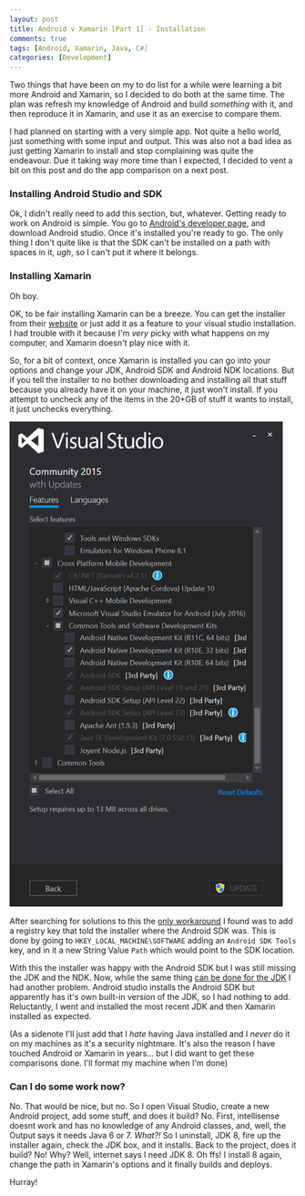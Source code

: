 ```yaml
---
layout: post
title: Android v Xamarin [Part 1] - Installation
comments: true
tags: [Android, Xamarin, Java, C#]
categories: [Development]
---
```


Two things that have been on my to do list for a while were learning a bit more Android and Xamarin<!--more-->, so I decided to do both at the same time. The plan was refresh my knowledge of Android and build _something_ with it, and then reproduce it in Xamarin, and use it as an exercise to compare them.

I had planned on starting with a very simple app. Not quite a hello world, just something with some input and output. This was also not a bad idea as just getting Xamarin to install and stop complaining was quite the endeavour. Due it taking way more time than I expected, I decided to vent a bit on this post and do the app comparison on a next post.


### Installing Android Studio and SDK

Ok, I didn't really need to add this section, but, whatever. Getting ready to work on Android is simple. You go to [Android's developer page](https://developer.android.com/studio/index.html), and download Android studio. Once it's installed you're ready to go. The only thing I don't quite like is that the SDK can't be installed on a path with spaces in it, _ugh_, so I can't put it where it belongs.

### Installing Xamarin

Oh boy.

OK, to be fair installing Xamarin can be a breeze. You can get the installer from their [website](https://www.xamarin.com/download) or just add it as a feature to your visual studio installation. I had trouble with it because I'm _very_ picky with what happens on my computer, and Xamarin doesn't play nice with it.

So, for a bit of context, once Xamarin is installed you can go into your options and change your JDK, Android SDK and Android NDK locations. But if you tell the installer to no bother downloading and installing all that stuff because you already have it on your machine, it just won't install. If you attempt to uncheck any of the items in the 20+GB of stuff it wants to install, it just unchecks everything.

<img class="aligncenter  wp-image-106" src="/assets/vsinstaller.png" alt="VS Installer" width="480" height="851" />

After searching for solutions to this the [only workaround](http://stackoverflow.com/questions/31792693/how-to-make-visual-studio-2015-installer-know-that-i-already-have-android-sdk) I found was to add a registry key that told the installer where the Android SDK was. This is done by going to `HKEY_LOCAL_MACHINE\SOFTWARE` adding an `Android SDK Tools` key, and in it a new String Value `Path` which would point to the SDK location.

With this the installer was happy with the Android SDK but I was still missing the JDK and the NDK. Now, while the same thing [can be done for the JDK](http://stackoverflow.com/a/13086434) I had another problem. Android studio installs the Android SDK but apparently has it's own built-in version of the JDK, so I had nothing to add. Reluctantly, I went and installed the most recent JDK and then Xamarin installed as expected.

(As a sidenote I'll just add that I _hate_ having Java installed and I _never_ do it on my machines as it's a security nightmare. It's also the reason I have touched Android or Xamarin in years... but I did want to get these comparisons done. I'll format my machine when I'm done)

### Can I do some work now?

No. That would be nice, but no. So I open Visual Studio, create a new Android project, add some stuff, and does it build? No. First, intellisense doesnt work and has no knowledge of any Android classes, and, well, the Output says it needs Java 6 or 7. _What?!_ So I uninstall, JDK 8,  fire up the installer again, check the JDK box, and it installs. Back to the project, does it build? No! Why? Well, internet says I need JDK 8. Oh ffs! I install 8 again, change the path in Xamarin's options and it finally builds and deploys.

Hurray! 
